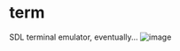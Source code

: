 # term
SDL terminal emulator, eventually...
![image](https://github.com/latte1635/term/assets/45419453/1c6bba04-721f-4fa3-9a69-01a45614b987)
